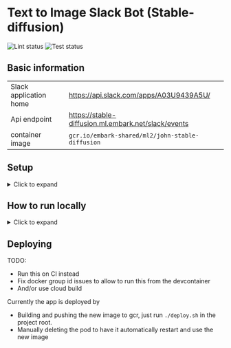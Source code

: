 # Text to Image Slack Bot (Stable-diffusion)

![Lint status](https://github.com/johnPertoft/text-to-image-slack-bot/actions/workflows/lint.yaml/badge.svg?branch=main)
![Test status](https://github.com/johnPertoft/text-to-image-slack-bot//actions/workflows/test.yaml/badge.svg?branch=main)

## Basic information
|   |   |
|---|---|
|Slack application home|https://api.slack.com/apps/A03U9439A5U/|
|Api endpoint|https://stable-diffusion.ml.embark.net/slack/events|
|container image|`gcr.io/embark-shared/ml2/john-stable-diffusion`|

## Setup
<details>
<summary>Click to expand</summary>

### Local environment secrets
Put secrets in `.envrc`, they will be automatically loaded by `direnv`.

### Create secrets
```bash
gcloud secrets create john-test-slack-bot-token
gcloud secrets create john-test-slack-signing-secret
```

### Update secret versions
```bash
echo -n $SLACK_BOT_TOKEN | gcloud secrets versions add john-test-slack-bot-token --data-file=-
echo -n $SLACK_SIGNING_SECRET | gcloud secrets versions add john-test-slack-signing-secret --data-file=-
```

### Allow default service account to access secrets
```bash
gcloud secrets add-iam-policy-binding john-test-slack-bot-token \
   --role roles/secretmanager.secretAccessor \
   --member serviceAccount:153639231195-compute@developer.gserviceaccount.com

gcloud secrets add-iam-policy-binding john-test-slack-signing-secret \
   --role roles/secretmanager.secretAccessor \
   --member serviceAccount:153639231195-compute@developer.gserviceaccount.com
```

</details>

## How to run locally
<details>
<summary>Click to expand</summary>

1. ```bash
   python -m src.app
   ```
2. ```bash
   # ngrok config add-authtoken <token>

   ngrok http 3000
   ```
3. Update request url for event subscription: https://api.slack.com/apps/A03U9439A5U/event-subscriptions?

</details>

## Deploying
TODO:
- Run this on CI instead
- Fix docker group id issues to allow to run this from the devcontainer
- And/or use cloud build

Currently the app is deployed by
- Building and pushing the new image to gcr, just run `./deploy.sh` in the project root.
- Manually deleting the pod to have it automatically restart and use the new image
